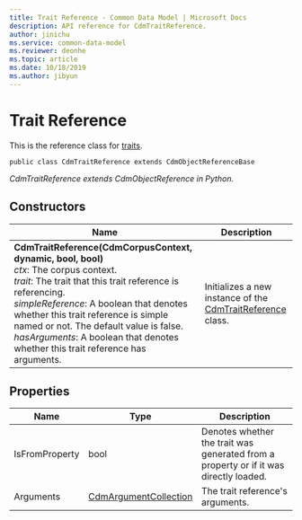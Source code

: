 ```yaml
---
title: Trait Reference - Common Data Model | Microsoft Docs
description: API reference for CdmTraitReference.
author: jinichu
ms.service: common-data-model
ms.reviewer: deonhe 
ms.topic: article
ms.date: 10/18/2019
ms.author: jibyun
---
```


# Trait Reference

This is the reference class for [traits](trait.md).

```
public class CdmTraitReference extends CdmObjectReferenceBase
```
*CdmTraitReference extends CdmObjectReference in Python.*

## Constructors
|Name|Description|
|---|---|
|**CdmTraitReference(CdmCorpusContext, dynamic, bool, bool)**<br/>*ctx*: The corpus context.<br/>*trait*: The trait that this trait reference is referencing.<br/>*simpleReference*: A boolean that denotes whether this trait reference is simple named or not. The default value is false.<br/>*hasArguments*: A boolean that denotes whether this trait reference has arguments.|Initializes a new instance of the [CdmTraitReference](traitreference.md) class.|

## Properties
|Name|Type|Description|
|---|---|---|
|IsFromProperty|bool|Denotes whether the trait was generated from a property or if it was directly loaded.|
|Arguments|[CdmArgumentCollection](argumentcollection.md)|The trait reference's arguments.|



